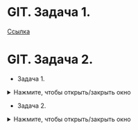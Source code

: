 # GIT. Задача 1.
[Ссылка](https://github.com/GBardeec/assignment_on_githowto)

# GIT. Задача 2.
- Задача 1.
<details>
  <summary>Нажмите, чтобы открыть/закрыть окно</summary>

![Скриншот](https://github.com/GBardeec/Completed_tasks/blob/main/Screenshot/%D1%81%D0%BA%D1%80%D0%B8%D0%BD%D1%88%D0%BE%D1%821.JPG?raw=true)

</details>

- Задача 2.
<details>
  <summary>Нажмите, чтобы открыть/закрыть окно</summary>

![Скриншот](https://github.com/GBardeec/Completed_tasks/blob/main/Screenshot/%D1%81%D0%BA%D1%80%D0%B8%D0%BD%D1%88%D0%BE%D1%822.JPG?raw=true)

</details>
